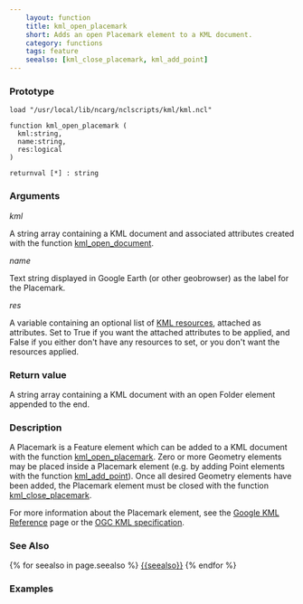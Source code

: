 ```yaml
---
    layout: function
    title: kml_open_placemark
    short: Adds an open Placemark element to a KML document.
    category: functions  
    tags: feature
    seealso: [kml_close_placemark, kml_add_point]
---
```


### Prototype

<pre><code>load "/usr/local/lib/ncarg/nclscripts/kml/kml.ncl"

function kml_open_placemark (
  kml:string,
  name:string,
  res:logical
)

returnval [*] : string
</code></pre>

### Arguments
*kml*

A string array containing a KML document and associated attributes created with the function [kml_open_document]({{baseurl}}/functions/kml_open_document.html).

*name*

Text string displayed in Google Earth (or other geobrowser) as the label for the Placemark.

*res*

A variable containing an optional list of [KML resources]({{baseurl}}/resources), attached as attributes. Set to True if you want the attached attributes to be applied, and False if you either don't have any resources to set, or you don't want the resources applied.

### Return value

A string array containing a KML document with an open Folder element appended to the end.

### Description

A Placemark is a Feature element which can be added to a KML document with the function [kml_open_placemark]({{baseurl}}/functions/kml_open_placemark.html). Zero or more Geometry elements may be placed inside a Placemark element (e.g. by adding Point elements with the function [kml_add_point]({{baseurl}}/functions/kml_add_point.html)). Once all desired Geometry elements have been added, the Placemark element must be closed with the function [kml_close_placemark]({{baseurl}}/functions/kml_close_placemark.html).

For more information about the Placemark element, see the [Google KML Reference](https://developers.google.com/kml/documentation/kmlreference#placemark) page or the [OGC KML specification](http://www.opengeospatial.org/standards/kml/).

### See Also

{% for seealso in page.seealso %}
[{{seealso}}]({{baseurl}}/functions/{{seealso}}.html)
{% endfor %}

### Examples


